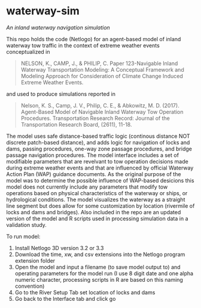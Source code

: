 # waterway-sim
*An inland waterway navigation simulation*

This repo holds the code (Netlogo) for an agent-based model of inland waterway tow traffic in the context of extreme weather events conceptualized in 

>NELSON, K., CAMP, J., & PHILIP, C. Paper 123-Navigable Inland Waterway Transportation Modeling: A Conceptual Framework and Modeling Approach for Consideration of Climate Change Induced Extreme Weather Events.

and used to produce simulations reported in  

>Nelson, K. S., Camp, J. V., Philip, C. E., & Abkowitz, M. D. (2017). Agent-Based Model of Navigable Inland Waterway Tow Operation Procedures. Transportation Research Record: Journal of the Transportation Research Board, (2611), 11-18.

The model uses safe distance-based traffic logic (continous distance NOT discrete patch-based distance), and adds logic for navigation of locks and dams, passing procedures, one-way zone passage procedures, and bridge passage navigation procedures. The model interface includes a set of modifiable parameters that are revelvant to tow operation decisions made during extreme weather events and that are influenced by official Waterway Action Plan (WAP) guidance documents. As the original purpose of the model was to determine the possible influence of WAP-based desicions this model does not currently include any parameters that modify tow operations based on physical characteristics of the waterway or ships, or hydrological conditions. The model visualizes the waterway as a straight line segment but does allow for some customization by location (rivermile of locks and dams and bridges). 
Also included in the repo are an updated version of the model and R scripts used in processing simulation data in a validation study.

To run model:
1. Install Netlogo 3D version 3.2 or 3.3
2. Download the time, xw, and csv extensions into the Netlogo program extension folder
3. Open the model and input a filename (to save model output to) and operating parameters for the model run (I use 8 digit date and one alpha numeric character, processing scripts in R are based on this naming convention)
4. Go to the River Setup Tab set location of locks and dams
5. Go back to the Interface tab and click go




